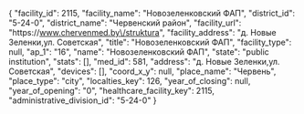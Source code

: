{
    "facility_id": 2115,
    "facility_name": "Новозеленковский ФАП",
    "district_id": "5-24-0",
    "district_name": "Червенский район",
    "facility_url": "https:\/\/www.chervenmed.by\/struktura",
    "facility_address": "д. Новые Зеленки,ул. Советская",
    "title": "Новозеленковский ФАП",
    "facility_type": null,
    "ap_1": "16",
    "name": "Новозеленковский ФАП",
    "state": "public institution",
    "stats": [],
    "med_id": 581,
    "address": "д. Новые Зеленки,ул. Советская",
    "devices": [],
    "coord_x_y": null,
    "place_name": "Червень",
    "place_type": "city",
    "localties_key": 126,
    "year_of_closing": null,
    "year_of_opening": "0",
    "healthcare_facility_key": 2115,
    "administrative_division_id": "5-24-0"
}